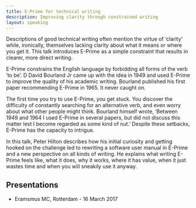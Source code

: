 ```yaml
---
title: E-Prime for technical writing
description: Improving clarity through constrained writing
layout: speaking
---
```


Descriptions of good technical writing often mention the virtue of ‘clarity’ while, ironically, themselves lacking clarity about what it means or where you get it. This talk introduces E-Prime as a simple constraint that results in clearer, more direct writing.

E-Prime constrains the English language by forbidding all forms of the verb ‘to be’. D David Bourland Jr came up with the idea in 1949 and used E-Prime to improve the quality of his academic writing. Bourland published his first paper recommending E-Prime in 1965. It never caught on.

The first time you try to use E-Prime, you get stuck. You discover the difficulty of constantly searching for an alternative verb, and even worry about what other people might think. Bourland himself wrote, ‘Between 1949 and 1964 I used E-Prime in several papers, but did not discuss this matter lest I become regarded as some kind of nut.’ Despite these setbacks, E-Prime has the capacity to intrigue.

In this talk, Peter Hilton describes how his initial curiosity and getting hooked on the challenge led to rewriting a software user manual in E-Prime and a new perspective on all kinds of writing. He explains what writing E-Prime feels like, what it does, why it works, where it has value, when it just wastes time and when you will sneakily use it anyway.

## Presentations

* Eramsmus MC, Rotterdam - 16 March 2017
